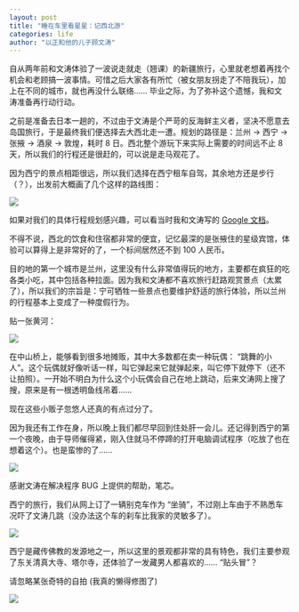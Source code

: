 ```yaml
---
layout: post
title: "睡在车里看星星：记西北游"
categories: life
author: "以正和他的儿子顾文涛"
---
```


自从两年前和文涛体验了一波说走就走（翘课）的新疆旅行，心里就老想着再找个机会和老顾搞一波事情。可惜之后大家各有所忙（被女朋友拐走了不陪我玩），加上在不同的城市，就也再没什么联络…… 毕业之际，为了弥补这个遗憾，我和文涛准备再行动行动。

之前是准备去日本一趟的，不过由于文涛是个严苛的反海鲜主义者，坚决不愿意去岛国旅行，于是最终我们便选择去大西北走一遭。规划的路径是：兰州 -> 西宁 -> 张掖 -> 酒泉 -> 敦煌，耗时 8 日。西北整个游玩下来实际上需要的时间远不止 8 天，所以我们的行程还是很赶的，可以说是走马观花了。

因为西宁的景点相距很远，所以我们选择在西宁租车自驾，其余地方还是步行（？），出发前大概画了几个这样的路线图：

![](https://i.loli.net/2019/09/08/vOlgoQnzD9LqpxG.png)

如果对我们的具体行程规划感兴趣，可以看当时我和文涛写的 [Google 文档](https://docs.google.com/document/d/1F5Q1FxcX8N7UWB1dAT2J6uHSkwLOoRQUmktJjmpZlXU/edit?usp=sharing)。

不得不说，西北的饮食和住宿都非常的便宜，记忆最深的是张掖住的星级宾馆，体验可以算得上是非常好的了，一个标间居然还不到 100 人民币。

目的地的第一个城市是兰州，这里没有什么非常值得玩的地方，主要都在疯狂的吃各类小吃，其中包括各种拉面。因为我和文涛都不喜欢旅行赶路观赏景点（太累了），所以我们的宗旨是：宁可牺牲一些景点也要维护舒适的旅行体验，所以兰州的行程基本上变成了一种度假行为。

贴一张黄河：

![](https://i.loli.net/2019/09/08/yzjVkDf5g9ZSxTt.png)

在中山桥上，能够看到很多地摊贩，其中大多数都在卖一种玩偶： “跳舞的小人”。这个玩偶就好像听话一样，叫它弹起来它就弹起来，叫它停下就停下（还不让拍照）。一开始不明白为什么这个小玩偶会自己在地上跳动，后来文涛网上搜了搜，原来是有一根透明鱼线吊着…… 

现在这些小贩子忽悠人还真的有点过分了。

因为我还有工作在身，所以晚上我们都尽早回到住处肝一会儿。还记得到西宁的第一个夜晚，由于导师催得紧，刚入住就马不停蹄的打开电脑调试程序（吃放了也在想着这个）。也是蛮惨的了……

![](https://i.loli.net/2019/09/08/bkPxdsZKAnDfHGW.png)

感谢文涛在解决程序 BUG 上提供的帮助，笔芯。

西宁的旅行，我们从网上订了一辆别克车作为 “坐骑”，不过刚上车由于不熟悉车况吓了文涛几跳（没办法这个车的刹车比我家的灵敏多了）。

![](https://i.loli.net/2019/09/08/xhCbMTiLJlmKpWU.png)

西宁是藏传佛教的发源地之一，所以这里的景观都非常的具有特色，我们主要参观了东关清真大寺、塔尔寺，还体验了一发藏男人都喜欢的…… “贴头冒”？

请忽略某张奇特的自拍 (我真的懒得修图了)

![](https://i.loli.net/2019/09/08/pzHYbgx4U93nSsy.png)